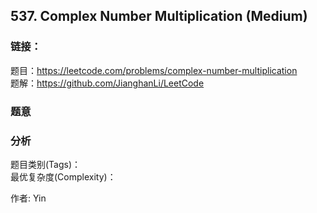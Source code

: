 ## 537. Complex Number Multiplication (Medium)

### **链接**：
题目：https://leetcode.com/problems/complex-number-multiplication  
题解：https://github.com/JianghanLi/LeetCode

### **题意**



### **分析**  
题目类别(Tags)：  
最优复杂度(Complexity)：  



作者: Yin
